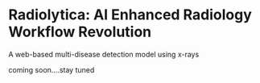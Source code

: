 # Radiolytica: AI Enhanced Radiology Workflow Revolution
A web-based multi-disease detection model using x-rays
 
coming soon....stay tuned
